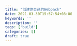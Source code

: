 ```yaml
---
title: "创建你自己的Webpack"
date: 2021-03-30T15:57:54+08:00
keywords: ''
description: ''
tags: ['build']
categories: []
draft: true
---
```

